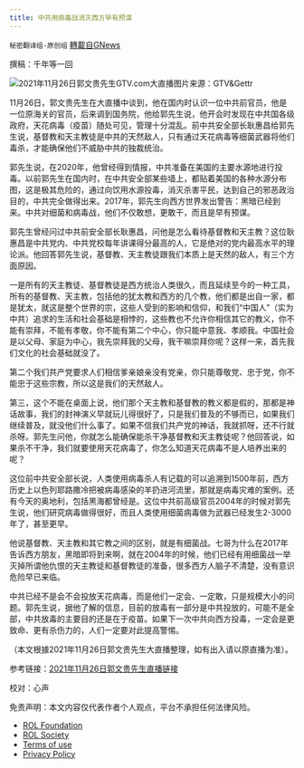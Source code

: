 ```yaml
---
title: 中共用病毒战消灭西方早有预谋
---
```

`秘密翻译组-原创组` [轉載自GNews](https://gnews.org/zh-hans/1699859/)

撰稿：千年等一回

![2021年11月26日郭文贵先生GTV.com大直播](https://assets.gnews.org/wp-content/uploads/2021/11/WhatsApp-Image-2021-11-26-at-11.17.37-AM-1-1.jpeg)图片来源：GTV&Gettr

11月26日，郭文贵先生在大直播中谈到，他在国内时认识一位中共前官员，他是一位原海关的官员，后来调到国务院，他给郭先生说，他开会时发现在中共国各级政府，天花病毒（疫苗）随处可见，管理十分混乱。前中共安全部长耿惠昌给郭先生说，基督教和天主教徒是中共的天然敌人，只有通过天花病毒等细菌武器将他们毒杀，才能确保他们不威胁中共的独裁统治。

郭先生说，在2020年，他曾经得到情报，中共准备在美国的主要水源地进行投毒。以前郭先生在国内时，在中共安全部某些墙上，都贴着美国的各种水源分布图，这是极其危险的，通过向饮用水源投毒，消灭杀害平民，达到自己的邪恶政治目的，中共完全做得出来。2017年，郭先生向西方世界发出警告：黑暗已经到来。中共对细菌和病毒战，他们不仅敢想，更敢干，而且是早有预谋。

郭先生曾经问过中共前安全部长耿惠昌，问他是怎么看待基督教和天主教？这位耿惠昌是中共党内、中共党校每年讲课得分最高的人，它是绝对的党内最高水平的理论派。他回答郭先生说，基督教、天主教徒跟我们本质上是天然的敌人，有三个方面原因。

一是所有的天主教徒、基督教徒是西方统治人类很久，而且延续至今的一种工具，所有的基督教、天主教，包括他的犹太教和西方的几个教，他们都是出自一家，都是犹太，就这是整个世界的宗，这些人受到的影响和信仰，和我们“中国人”（实为中共）追求的生活和社会基础是相悖的，这些教也不允许你相信其它的教义，你不能有崇拜，不能有孝敬，你不能有第二个中心，你只能中意我、孝顺我。中国社会是以父母、家庭为中心，我先崇拜我的父母，我干嘛崇拜你呢？这样一来，首先我们文化的社会基础就没了。

第二个我们共产党要求人们相信爹亲娘亲没有党亲，你只能尊敬党、忠于党，你不能忠于这些宗教，所以这是我们的天然敌人。

第三，这个不能在桌面上说，他们那个天主教和基督教的教义都是假的，那都是神话故事，我们的封神演义早就玩儿得很好了，只是我们普及的不够而已，如果我们继续普及，就没他们什么事了。如果不信我们共产党的神话，我就抓呀，还不行就杀呀。郭先生问他，你就怎么能确保能杀干净基督教和天主教徒呢？他回答说，如果杀不干净，我们就要使用天花病毒了，你怎么知道天花病毒不是人培养出来的呢？

这位前中共安全部长说，人类使用病毒杀人有记载的可以追溯到1500年前，西方历史上以色列耶路撒冷把被病毒感染的羊扔进河流里，那就是病毒灾难的案例。还有今天的奥地利，包括黑海都曾经是。这位中共前高级官员2004年的时候对郭先生说，他们研究病毒做得很好，而且人类使用细菌病毒做为武器已经发生2-3000年了，甚至更早。

他说基督教、天主教和其它教之间的区别，就是有细菌战。七哥为什么在2017年告诉西方朋友，黑暗即将到来啊，就在2004年的时候，他们已经有用细菌战一举灭掉所谓他仇恨的天主教徒和基督教徒的准备，很多西方人脑子不清楚，没有意识危险早已来临。

中共已经不是会不会投放天花病毒，而是他们一定会、一定敢，只是规模大小的问题。郭先生说，据他了解的信息，目前的放毒有一部分是中共投放的，可能不是全部，中共放毒的主要目的还是在于疫苗。如果下一次中共向西方投毒，一定会是更致命、更有杀伤力的，人们一定要对此提高警惕。

（本文根據2021年11月26日郭文贵先生大直播整理，如有出入请以原直播为准）。

参考链接：[2021年11月26日郭文贵先生直播链接](https://gtv.org/video/id=61a0daac44c1fe7a6c39814d)

校对：心声

 

免责声明：本文内容仅代表作者个人观点，平台不承担任何法律风险。

- [ROL Foundation](https://rolfoundation.org/)
- [ROL Society](https://rolsociety.org/)
- [Terms of use](https://gnews.org/terms-of-use-3/)
- [Privacy Policy](https://gnews.org/privacy-policy/)

